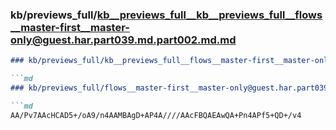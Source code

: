 ### kb/previews_full/kb__previews_full__kb__previews_full__flows__master-first__master-only@guest.har.part039.md.part002.md.md

```md
### kb/previews_full/kb__previews_full__flows__master-first__master-only@guest.har.part039.md.part002.md

```md
### kb/previews_full/flows__master-first__master-only@guest.har.part039.md (part 002)

```md
AA/Pv7AAcHCAD5+/oA9/n4AAMBAgD+AP4A////AAcFBQAEAwQA+Pn4APf5+QD+/v4
```

```

```

```
